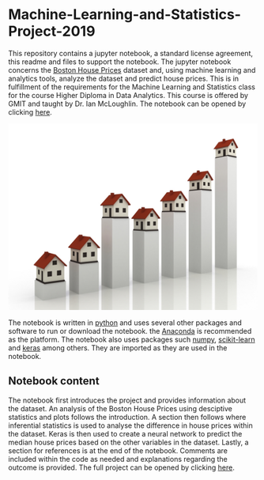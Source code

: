 # Machine-Learning-and-Statistics-Project-2019


This repository contains a jupyter notebook, a standard license agreement, this readme and files to support the notebook. The jupyter notebook  concerns the [Boston House Prices](https://www.cs.toronto.edu/~delve/data/boston/bostonDetail.html) dataset and, using machine learning and analytics tools, analyze the dataset and predict house prices. This is in fulfillment of the requirements for the Machine Learning and Statistics class for the course Higher Diploma in Data Analytics. This course is offered by GMIT and taught by Dr. Ian McLoughlin. The notebook can be opened by clicking [here](https://github.com/NurseQ/Machine-Learning-and-Statistics-Project-2019/blob/master/Machine-Learning-and-Statistics-Project.ipynb).  

![House chart](https://github.com/NurseQ/Machine-Learning-and-Statistics-Project-2019/blob/master/housechart.jpg)

The notebook is written in [python](https://www.python.org/) and uses several other packages and software to run or download the notebook. the [Anaconda](https://www.anaconda.com/) is recommended as the platform. The notebook also uses packages such [numpy](https://numpy.org/), [scikit-learn](https://scikit-learn.org/stable/index.html) and [keras](https://keras.io/) among others. They are imported as they are used in the notebook. 

## Notebook content
The notebook first introduces the project and provides information about the dataset. An analysis of the Boston House Prices using desciptive statistics and plots follows the introduction. A section then follows where inferential statistics is used to analyse the difference in house prices within the dataset. Keras is then used to create a neural network to predict the median house prices based on the other variables in the dataset. Lastly, a section for references is at the end of the notebook. Comments are included within the code as needed and explanations regarding the outcome is provided. The full project can be opened by clicking [here](https://github.com/NurseQ/Machine-Learning-and-Statistics-Project-2019/blob/master/Machine-Learning-and-Statistics-Project.ipynb). 